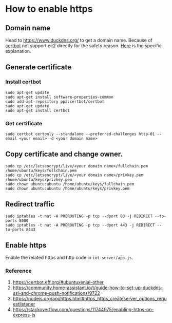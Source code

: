 # How to enable https
## Domain name
Head to https://www.duckdns.org/ to get a domain name.
Because of [certbot](https://certbot.eff.org/#ubuntuxenial-other) not support ec2 directly for the safety reason. [Here](https://community.letsencrypt.org/t/policy-forbids-issuing-for-name-on-amazon-ec2-domain/12692/4) is the specific explanation.

## Generate certificate
### Install certbot
```
sudo apt-get update
sudo apt-get install software-properties-common
sudo add-apt-repository ppa:certbot/certbot
sudo apt-get update
sudo apt-get install certbot
```
### Get certificate
```
sudo certbot certonly --standalone --preferred-challenges http-01 --email <your email> -d <your domain name>
```

## Copy certificate and change owner.
```
sudo cp /etc/letsencrypt/live/<your domain name>/fullchain.pem /home/ubuntu/keys/fullchain.pem
sudo cp /etc/letsencrypt/live/<your domain name>/privkey.pem /home/ubuntu/keys/privkey.pem
sudo chown ubuntu:ubuntu /home/ubuntu/keys/fullchain.pem
sudo chown ubuntu:ubuntu /home/ubuntu/keys/privkey.pem
```

## Redirect traffic
```
sudo iptables -t nat -A PREROUTING -p tcp --dport 80 -j REDIRECT --to-ports 8080
sudo iptables -t nat -A PREROUTING -p tcp --dport 443 -j REDIRECT --to-ports 8443
```

## Enable https
Enable the related https and http code in `iot-server/app.js`.

### Reference
1. https://certbot.eff.org/#ubuntuxenial-other
2. https://community.home-assistant.io/t/guide-how-to-set-up-duckdns-ssl-and-chrome-push-notifications/9722
3. https://nodejs.org/api/https.html#https_https_createserver_options_requestlistener
4. https://stackoverflow.com/questions/11744975/enabling-https-on-express-js
